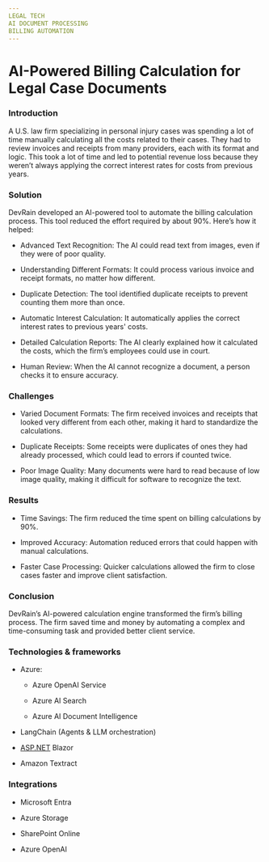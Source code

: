 ```yaml
---
LEGAL TECH  
AI DOCUMENT PROCESSING  
BILLING AUTOMATION  
---
```

# AI-Powered Billing Calculation for Legal Case Documents  
### Introduction

A U.S. law firm specializing in personal injury cases was spending a lot of time manually calculating all the costs related to their cases. They had to review invoices and receipts from many providers, each with its format and logic. This took a lot of time and led to potential revenue loss because they weren’t always applying the correct interest rates for costs from previous years.

  


### Solution

DevRain developed an AI-powered tool to automate the billing calculation process. This tool reduced the effort required by about 90%. Here’s how it helped:

* Advanced Text Recognition: The AI could read text from images, even if they were of poor quality.


* Understanding Different Formats: It could process various invoice and receipt formats, no matter how different.


* Duplicate Detection: The tool identified duplicate receipts to prevent counting them more than once.


* Automatic Interest Calculation: It automatically applies the correct interest rates to previous years' costs.


* Detailed Calculation Reports: The AI clearly explained how it calculated the costs, which the firm’s employees could use in court.


* Human Review: When the AI cannot recognize a document, a person checks it to ensure accuracy.



  


### Challenges

* Varied Document Formats: The firm received invoices and receipts that looked very different from each other, making it hard to standardize the calculations.


* Duplicate Receipts: Some receipts were duplicates of ones they had already processed, which could lead to errors if counted twice.


* Poor Image Quality: Many documents were hard to read because of low image quality, making it difficult for software to recognize the text.



  


### Results

* Time Savings: The firm reduced the time spent on billing calculations by 90%.


* Improved Accuracy: Automation reduced errors that could happen with manual calculations.


* Faster Case Processing: Quicker calculations allowed the firm to close cases faster and improve client satisfaction.



  


### Conclusion

DevRain’s AI-powered calculation engine transformed the firm’s billing process. The firm saved time and money by automating a complex and time-consuming task and provided better client service.

  


### Technologies & frameworks

* Azure:


	+ Azure OpenAI Service
	
	
	+ Azure AI Search
	
	
	+ Azure AI Document Intelligence
* LangChain (Agents & LLM orchestration) 


* [ASP.NET](http://asp.net/) Blazor


* Amazon Textract



  


### Integrations

* Microsoft Entra


* Azure Storage


* SharePoint Online


* Azure OpenAI 